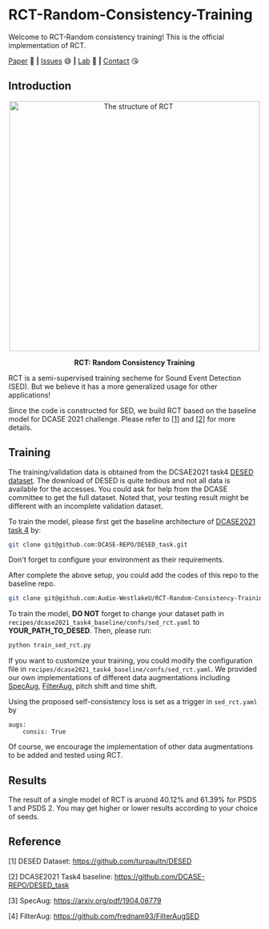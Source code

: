# RCT-Random-Consistency-Training

Welcome to RCT-Random consistency training! This is the official implementation of RCT.

[Paper](https://arxiv.org/abs/2110.11144) :star_struck: **|** [Issues](https://github.com/Audio-WestlakeU/RCT-Random-Consistency-Training/issues) :sweat_smile:
 **|** [Lab](https://github.com/Audio-WestlakeU) :hear_no_evil: **|** [Contact](sao_year@126.com) :kissing_heart:

## Introduction

<div  align="center">    
<image src="/imgs/rct_structure.PNG"  width="500" alt="The structure of RCT" />

**RCT: Random Consistency Training**
</div>

RCT is a semi-supervised training secheme for Sound Event Detection (SED). But we believe it has a more generalized
usage for other applications!

Since the code is constructed for SED, we build RCT based on the baseline model for DCASE 2021 challenge. Please refer
to [[1]](https://http://arxiv.org/abs/2110.11144) and [[2]](https://github.com/DCASE-REPO/DESED_task) for more details. 

## Training

The training/validation data is obtained from the DCSAE2021 task4 [DESED dataset](https://github.com/turpaultn/DESED).
The download of DESED is quite tedious and not all data is available for the accesses. You could ask for help from the DCASE committee to get the full dataset. Noted that, your testing result might be different with an incomplete validation dataset.

To train the model, please first get the baseline architecture of [DCASE2021 task 4](https://github.com/DCASE-REPO/DESED_task)
by:
```bash
git clone git@github.com:DCASE-REPO/DESED_task.git
```
Don't forget to configure your environment as their requirements.

After complete the above setup, you could add the codes of this repo to the baseline repo.

```bash
git clone git@github.com:Audio-WestlakeU/RCT-Random-Consistency-Training.git
```

To train the model, **DO NOT** forget to change your dataset path in `recipes/dcase2021_task4_baseline/confs/sed_rct.yaml`
to **YOUR_PATH_TO_DESED**. Then, please run:
```bash
python train_sed_rct.py
```

If you want to customize your training, you could modify the configuration file in 
`recipes/dcase2021_task4_baseline/confs/sed_rct.yaml`. We provided our own implementations of different data augmentations including
[SpecAug](https://arxiv.org/pdf/1904.08779.pdf?source=post_page---------------------------), 
[FilterAug](https://github.com/frednam93/FilterAugSED), pitch shift and time shift.

Using the proposed self-consistency loss is set as a trigger in `sed_rct.yaml` by
```angular2html
augs:    
    consis: True 
```

Of course, we encourage the implementation of other data augmentations to be added and tested using RCT.

## Results
The result of a single model of RCT is aruond 40.12% and 61.39% for PSDS 1 and PSDS 2.
You may get higher or lower results according to your choice of seeds.

## Reference
[1] DESED Dataset: https://github.com/turpaultn/DESED

[2] DCASE2021 Task4 baseline: https://github.com/DCASE-REPO/DESED_task

[3] SpecAug: https://arxiv.org/pdf/1904.08779

[4] FilterAug: https://github.com/frednam93/FilterAugSED
